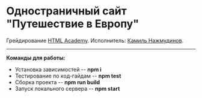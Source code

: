 # Одностраничный сайт "Путешествие в Европу"

Грейдирование [HTML Academy](https://htmlacademy.ru/).
Исполнитель: [Камиль Нажмудинов](https://up.htmlacademy.ru/adaptive/22/user/253339).

---

**Команды для работы:**

* Установка зависимостей -- **npm i**
* Тестирование по код-гайдам -- **npm test**
* Сборка проекта -- **npm run build**
* Запуск локального сервера -- **npm start**
